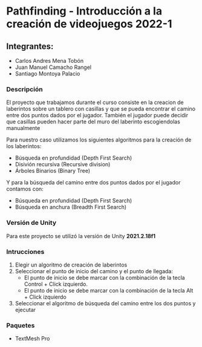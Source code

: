 # Pathfinding - Introducción a la creación de videojuegos 2022-1

## Integrantes:
* Carlos Andres Mena Tobón
* Juan Manuel Camacho Rangel
* Santiago Montoya Palacio

### Descripción
El proyecto que trabajamos durante el curso consiste en la creacion de laberintos sobre un tablero con casillas y que se pueda encontrar el camino entre dos puntos dados por el jugador. También el jugador puede decidir que casillas pueden hacer parte del muro del laberinto escogiendolas manualmente

Para nuestro caso utilizamos los siguientes algoritmos para la creación de los laberintos:
* Búsqueda en profundidad (Depth First Search)
* Disivión recursiva (Recursive division)
* Árboles Binarios (Binary Tree)
  
Y para la búsqueda del camino entre dos puntos dados por el jugador contamos con:
* Búsqueda en profundidad (Depth First Search)
* Búsqueda en anchura (Breadth First Search)

### Versión de Unity
Para este proyecto se utilizó la versión de Unity **2021.2.18f1**

### Intrucciones

1. Elegir un algoritmo de creación de laberintos
2. Seleccionar el punto de inicio del camino y el punto de llegada:
   * El punto de inicio se debe marcar con la combinación de la tecla Control + Click izquierdo.
   * El punto de inicio se debe marcar con la combinación de la tecla Alt + Click izquierdo
3. Seleccionar el algoritmo de búsqueda del camino entre los dos puntos y ejecutar

### Paquetes
* TextMesh Pro